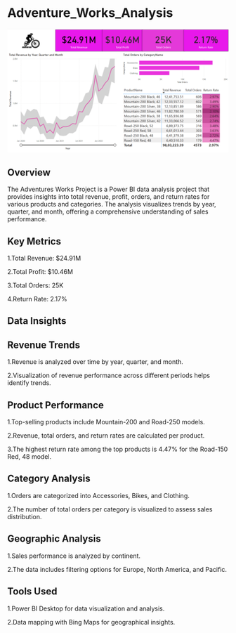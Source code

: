 # Adventure_Works_Analysis

<img src="Dashb.png" width=1000>


## Overview 
The Adventures Works Project is a Power BI data analysis project that provides insights into total revenue, profit, orders, and return rates for various products and categories. The analysis visualizes trends by year, quarter, and month, offering a comprehensive understanding of sales performance.

## Key Metrics
1.Total Revenue: $24.91M

2.Total Profit: $10.46M

3.Total Orders: 25K

4.Return Rate: 2.17%

## Data Insights

## Revenue Trends
1.Revenue is analyzed over time by year, quarter, and month.

2.Visualization of revenue performance across different periods helps identify trends.

## Product Performance
1.Top-selling products include Mountain-200 and Road-250 models.

2.Revenue, total orders, and return rates are calculated per product.

3.The highest return rate among the top products is 4.47% for the Road-150 Red, 48 model.

## Category Analysis
1.Orders are categorized into Accessories, Bikes, and Clothing.

2.The number of total orders per category is visualized to assess sales distribution.

## Geographic Analysis
1.Sales performance is analyzed by continent.

2.The data includes filtering options for Europe, North America, and Pacific.

## Tools Used
1.Power BI Desktop for data visualization and analysis.

2.Data mapping with Bing Maps for geographical insights.
